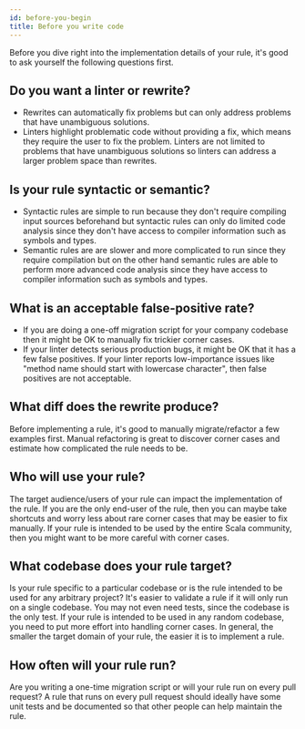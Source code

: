 ```yaml
---
id: before-you-begin
title: Before you write code
---
```


Before you dive right into the implementation details of your rule, it's good to
ask yourself the following questions first.

## Do you want a linter or rewrite?

- Rewrites can automatically fix problems but can only address problems that
  have unambiguous solutions.
- Linters highlight problematic code without providing a fix, which means they
  require the user to fix the problem. Linters are not limited to problems that
  have unambiguous solutions so linters can address a larger problem space than
  rewrites.

## Is your rule syntactic or semantic?

- Syntactic rules are simple to run because they don't require compiling input
  sources beforehand but syntactic rules can only do limited code analysis
  since they don't have access to compiler information such as symbols and
  types.
- Semantic rules are are slower and more complicated to run since they require
  compilation but on the other hand semantic rules are able to perform more
  advanced code analysis since they have access to compiler information such as
  symbols and types.

## What is an acceptable false-positive rate?

- If you are doing a one-off migration script for your company codebase then it
  might be OK to manually fix trickier corner cases.
- If your linter detects serious production bugs, it might be OK that it has a
  few false positives. If your linter reports low-importance issues like "method
  name should start with lowercase character", then false positives are not
  acceptable.

## What diff does the rewrite produce?

Before implementing a rule, it's good to manually migrate/refactor a few
examples first. Manual refactoring is great to discover corner cases and
estimate how complicated the rule needs to be.

## Who will use your rule?

The target audience/users of your rule can impact the implementation of the
rule.  If you are the only end-user of the rule, then you can maybe take
shortcuts and worry less about rare corner cases that may be easier to fix
manually. If your rule is intended to be used by the entire Scala community,
then you might want to be more careful with corner cases.

## What codebase does your rule target?

Is your rule specific to a particular codebase or is the rule intended to be
used for any arbitrary project? It's easier to validate a rule if it will only
run on a single codebase. You may not even need tests, since the codebase is the
only test. If your rule is intended to be used in any random codebase, you need
to put more effort into handling corner cases. In general, the smaller the
target domain of your rule, the easier it is to implement a rule.

## How often will your rule run?

Are you writing a one-time migration script or will your rule run on every pull
request? A rule that runs on every pull request should ideally have some unit
tests and be documented so that other people can help maintain the rule.
